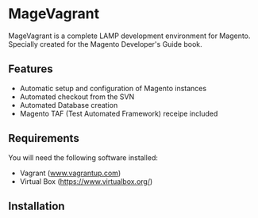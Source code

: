 MageVagrant
===============

MageVagrant is a complete LAMP development environment for Magento. Specially created for the 
Magento Developer's Guide book.

## Features

- Automatic setup and configuration of Magento instances
- Automated checkout from the SVN
- Automated Database creation
- Magento TAF (Test Automated Framework) receipe included

## Requirements

You will need the following software installed:

- Vagrant (www.vagrantup.com)
- Virtual Box (https://www.virtualbox.org/)


## Installation 

